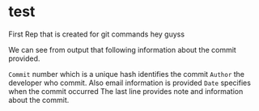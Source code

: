 # test
First Rep
that is created for git commands 
hey guyss




We can see from output that following information about the commit provided.

`Commit` number which is a unique hash identifies the commit
`Author` the developer who commit. Also email information is provided
`Date` specifies when the commit occurred
The last line provides note and information about the commit.